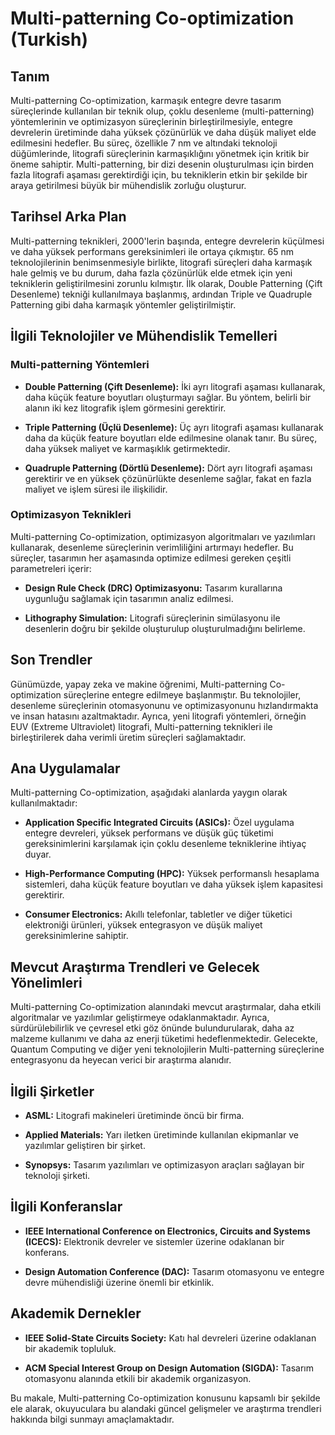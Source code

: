 # Multi-patterning Co-optimization (Turkish)

## Tanım

Multi-patterning Co-optimization, karmaşık entegre devre tasarım süreçlerinde kullanılan bir teknik olup, çoklu desenleme (multi-patterning) yöntemlerinin ve optimizasyon süreçlerinin birleştirilmesiyle, entegre devrelerin üretiminde daha yüksek çözünürlük ve daha düşük maliyet elde edilmesini hedefler. Bu süreç, özellikle 7 nm ve altındaki teknoloji düğümlerinde, litografi süreçlerinin karmaşıklığını yönetmek için kritik bir öneme sahiptir. Multi-patterning, bir dizi desenin oluşturulması için birden fazla litografi aşaması gerektirdiği için, bu tekniklerin etkin bir şekilde bir araya getirilmesi büyük bir mühendislik zorluğu oluşturur.

## Tarihsel Arka Plan

Multi-patterning teknikleri, 2000'lerin başında, entegre devrelerin küçülmesi ve daha yüksek performans gereksinimleri ile ortaya çıkmıştır. 65 nm teknolojilerinin benimsenmesiyle birlikte, litografi süreçleri daha karmaşık hale gelmiş ve bu durum, daha fazla çözünürlük elde etmek için yeni tekniklerin geliştirilmesini zorunlu kılmıştır. İlk olarak, Double Patterning (Çift Desenleme) tekniği kullanılmaya başlanmış, ardından Triple ve Quadruple Patterning gibi daha karmaşık yöntemler geliştirilmiştir.

## İlgili Teknolojiler ve Mühendislik Temelleri

### Multi-patterning Yöntemleri

- **Double Patterning (Çift Desenleme):** İki ayrı litografi aşaması kullanarak, daha küçük feature boyutları oluşturmayı sağlar. Bu yöntem, belirli bir alanın iki kez litografik işlem görmesini gerektirir.
  
- **Triple Patterning (Üçlü Desenleme):** Üç ayrı litografi aşaması kullanarak daha da küçük feature boyutları elde edilmesine olanak tanır. Bu süreç, daha yüksek maliyet ve karmaşıklık getirmektedir.

- **Quadruple Patterning (Dörtlü Desenleme):** Dört ayrı litografi aşaması gerektirir ve en yüksek çözünürlükte desenleme sağlar, fakat en fazla maliyet ve işlem süresi ile ilişkilidir.

### Optimizasyon Teknikleri

Multi-patterning Co-optimization, optimizasyon algoritmaları ve yazılımları kullanarak, desenleme süreçlerinin verimliliğini artırmayı hedefler. Bu süreçler, tasarımın her aşamasında optimize edilmesi gereken çeşitli parametreleri içerir:

- **Design Rule Check (DRC) Optimizasyonu:** Tasarım kurallarına uygunluğu sağlamak için tasarımın analiz edilmesi.
  
- **Lithography Simulation:** Litografi süreçlerinin simülasyonu ile desenlerin doğru bir şekilde oluşturulup oluşturulmadığını belirleme.

## Son Trendler

Günümüzde, yapay zeka ve makine öğrenimi, Multi-patterning Co-optimization süreçlerine entegre edilmeye başlanmıştır. Bu teknolojiler, desenleme süreçlerinin otomasyonunu ve optimizasyonunu hızlandırmakta ve insan hatasını azaltmaktadır. Ayrıca, yeni litografi yöntemleri, örneğin EUV (Extreme Ultraviolet) litografi, Multi-patterning teknikleri ile birleştirilerek daha verimli üretim süreçleri sağlamaktadır.

## Ana Uygulamalar

Multi-patterning Co-optimization, aşağıdaki alanlarda yaygın olarak kullanılmaktadır:

- **Application Specific Integrated Circuits (ASICs):** Özel uygulama entegre devreleri, yüksek performans ve düşük güç tüketimi gereksinimlerini karşılamak için çoklu desenleme tekniklerine ihtiyaç duyar.
  
- **High-Performance Computing (HPC):** Yüksek performanslı hesaplama sistemleri, daha küçük feature boyutları ve daha yüksek işlem kapasitesi gerektirir.

- **Consumer Electronics:** Akıllı telefonlar, tabletler ve diğer tüketici elektroniği ürünleri, yüksek entegrasyon ve düşük maliyet gereksinimlerine sahiptir.

## Mevcut Araştırma Trendleri ve Gelecek Yönelimleri

Multi-patterning Co-optimization alanındaki mevcut araştırmalar, daha etkili algoritmalar ve yazılımlar geliştirmeye odaklanmaktadır. Ayrıca, sürdürülebilirlik ve çevresel etki göz önünde bulundurularak, daha az malzeme kullanımı ve daha az enerji tüketimi hedeflenmektedir. Gelecekte, Quantum Computing ve diğer yeni teknolojilerin Multi-patterning süreçlerine entegrasyonu da heyecan verici bir araştırma alanıdır.

## İlgili Şirketler

- **ASML:** Litografi makineleri üretiminde öncü bir firma.
  
- **Applied Materials:** Yarı iletken üretiminde kullanılan ekipmanlar ve yazılımlar geliştiren bir şirket.

- **Synopsys:** Tasarım yazılımları ve optimizasyon araçları sağlayan bir teknoloji şirketi.

## İlgili Konferanslar

- **IEEE International Conference on Electronics, Circuits and Systems (ICECS):** Elektronik devreler ve sistemler üzerine odaklanan bir konferans.
  
- **Design Automation Conference (DAC):** Tasarım otomasyonu ve entegre devre mühendisliği üzerine önemli bir etkinlik.

## Akademik Dernekler

- **IEEE Solid-State Circuits Society:** Katı hal devreleri üzerine odaklanan bir akademik topluluk.
  
- **ACM Special Interest Group on Design Automation (SIGDA):** Tasarım otomasyonu alanında etkili bir akademik organizasyon.

Bu makale, Multi-patterning Co-optimization konusunu kapsamlı bir şekilde ele alarak, okuyuculara bu alandaki güncel gelişmeler ve araştırma trendleri hakkında bilgi sunmayı amaçlamaktadır.